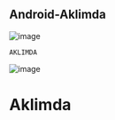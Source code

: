 ## Android-Aklimda ##


![image](https://github.com/steetstyle/Aklimda/tree/master/screenshot/aklimda_icon.jpg)

	AKLIMDA

 ![image](https://github.com/steetstyle/Aklimda/tree/master/screenshot/aklimda_ideascreen.png)

# Aklimda
